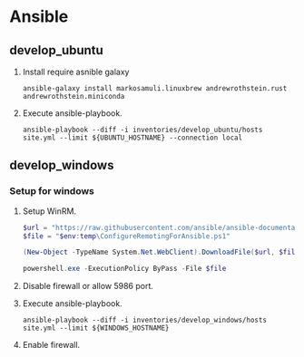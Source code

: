 # Ansible

## develop_ubuntu

1. Install require asnible galaxy
   ```shell
   ansible-galaxy install markosamuli.linuxbrew andrewrothstein.rust andrewrothstein.miniconda
   ```
1. Execute ansible-playbook.
   ```shell
   ansible-playbook --diff -i inventories/develop_ubuntu/hosts site.yml --limit ${UBUNTU_HOSTNAME} --connection local
   ```

## develop_windows

### Setup for windows

1. Setup WinRM.
    ```powershell
    $url = "https://raw.githubusercontent.com/ansible/ansible-documentation/devel/examples/scripts/ConfigureRemotingForAnsible.ps1"
    $file = "$env:temp\ConfigureRemotingForAnsible.ps1"

    (New-Object -TypeName System.Net.WebClient).DownloadFile($url, $file)

    powershell.exe -ExecutionPolicy ByPass -File $file
    ```

1. Disable firewall or allow 5986 port.
1. Execute ansible-playbook.
   ```shell
   ansible-playbook --diff -i inventories/develop_windows/hosts site.yml --limit ${WINDOWS_HOSTNAME}
   ```
1. Enable firewall.
